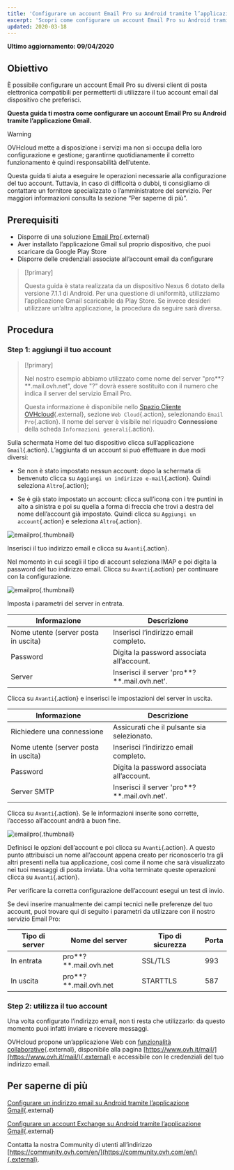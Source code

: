 ```yaml
---
title: 'Configurare un account Email Pro su Android tramite l’applicazione Gmail'
excerpt: 'Scopri come configurare un account Email Pro su Android tramite l’applicazione Gmail'
updated: 2020-03-18
---
```


**Ultimo aggiornamento: 09/04/2020**

## Obiettivo

È possibile configurare un account Email Pro su diversi client di posta elettronica compatibili per permetterti di utilizzare il tuo account email dal dispositivo che preferisci.

**Questa guida ti mostra come configurare un account Email Pro su Android tramite l’applicazione Gmail.**

> [!warning]
>
> OVHcloud mette a disposizione i servizi ma non si occupa della loro configurazione e gestione; garantirne quotidianamente il corretto funzionamento è quindi responsabilità dell’utente.
> 
> Questa guida ti aiuta a eseguire le operazioni necessarie alla configurazione del tuo account. Tuttavia, in caso di difficoltà o dubbi, ti consigliamo di contattare un fornitore specializzato o l’amministratore del servizio.  Per maggiori informazioni consulta la sezione “Per saperne di più”.
> 

## Prerequisiti

- Disporre di una soluzione [Email Pro](https://www.ovhcloud.com/it/emails/email-pro/){.external}
- Aver installato l’applicazione Gmail sul proprio dispositivo, che puoi scaricare da Google Play Store
- Disporre delle credenziali associate all’account email da configurare

> [!primary]
>
> Questa guida è stata realizzata da un dispositivo Nexus 6 dotato della versione 7.1.1 di Android. Per una questione di uniformità, utilizziamo l’applicazione Gmail scaricabile da Play Store. Se invece desideri utilizzare un’altra applicazione, la procedura da seguire sarà diversa.
>

## Procedura

### Step 1: aggiungi il tuo account

> [!primary]
>
> Nel nostro esempio abbiamo utilizzato come nome del server "pro**?**.mail.ovh.net", dove "?" dovrà essere sostituito con il numero che indica il server del servizio Email Pro.
>
> Questa informazione è disponibile nello [Spazio Cliente OVHcloud](https://www.ovh.com/auth/?action=gotomanager&from=https://www.ovh.it/&ovhSubsidiary=it){.external}, sezione `Web Cloud`{.action}, selezionando `Email Pro`{.action}. Il nome del server è visibile nel riquadro **Connessione** della scheda `Informazioni generali`{.action}.
> 

Sulla schermata Home del tuo dispositivo clicca sull’applicazione `Gmail`{.action}. L’aggiunta di un account si può effettuare in due modi diversi:

- Se non è stato impostato nessun account: dopo la schermata di benvenuto clicca su `Aggiungi un indirizzo e-mail`{.action}. Quindi seleziona `Altro`{.action}; 

- Se è già stato impostato un account: clicca sull’icona con i tre puntini in alto a sinistra e poi su quella a forma di freccia che trovi a destra del nome dell’account già impostato. Quindi clicca su `Aggiungi un account`{.action} e seleziona `Altro`{.action}. 

![emailpro](images/configuration-email-pro-gmail-application-android-step1.png){.thumbnail}

Inserisci il tuo indirizzo email e clicca su `Avanti`{.action}.

Nel momento in cui scegli il tipo di account seleziona IMAP e poi digita la password del tuo indirizzo email. Clicca su `Avanti`{.action} per continuare con la configurazione.

![emailpro](images/configuration-email-pro-gmail-application-android-step2.png){.thumbnail}

Imposta i parametri del server in entrata. 

|Informazione|Descrizione| 
|---|---| 
|Nome utente (server posta in uscita)|Inserisci l’indirizzo email completo.|  
|Password|Digita la password associata all’account.|
|Server|Inserisci il server 'pro**?**.mail.ovh.net'.|

Clicca su `Avanti`{.action} e inserisci le impostazioni del server in uscita. 

|Informazione|Descrizione| 
|---|---| 
|Richiedere una connessione |Assicurati che il pulsante sia selezionato.|
|Nome utente (server posta in uscita)|Inserisci l’indirizzo email completo.|  
|Password|Digita la password associata all’account.|
|Server SMTP|Inserisci il server 'pro**?**.mail.ovh.net'.|

Clicca su `Avanti`{.action}. Se le informazioni inserite sono corrette, l’accesso all’account andrà a buon fine.

![emailpro](images/configuration-email-pro-gmail-application-android-step3.png){.thumbnail}

Definisci le opzioni dell’account e poi clicca su `Avanti`{.action}. A questo punto attribuisci un nome all’account appena creato per riconoscerlo tra gli altri presenti nella tua applicazione, così come il nome che sarà visualizzato nei tuoi messaggi di posta inviata.  Una volta terminate queste operazioni clicca su `Avanti`{.action}.

Per verificare la corretta configurazione dell’account esegui un test di invio.

Se devi inserire manualmente dei campi tecnici nelle preferenze del tuo account, puoi trovare qui di seguito i parametri da utilizzare con il nostro servizio Email Pro:

|Tipo di server |Nome del server|Tipo di sicurezza|Porta|
|---|---|---|---|
|In entrata|pro**?**.mail.ovh.net|SSL/TLS|993|
|In uscita|pro**?**.mail.ovh.net|STARTTLS|587|

### Step 2: utilizza il tuo account

Una volta configurato l’indirizzo email, non ti resta che utilizzarlo: da questo momento puoi infatti inviare e ricevere messaggi.

OVHcloud propone un’applicazione Web con [funzionalità collaborative](https://www.ovhcloud.com/it/emails/){.external}, disponibile alla pagina [https://www.ovh.it/mail/](https://www.ovh.it/mail/){.external} e accessibile con le credenziali del tuo indirizzo email.

## Per saperne di più

[Configurare un indirizzo email su Android tramite l’applicazione Gmail](/pages/web/emails/how_to_configure_android){.external}

[Configurare un account Exchange su Android tramite l’applicazione Gmail](/pages/web/microsoft-collaborative-solutions/how_to_configure_android){.external}

Contatta la nostra Community di utenti all’indirizzo [https://community.ovh.com/en/](https://community.ovh.com/en/){.external}. 